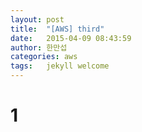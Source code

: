 ```yaml
---
layout: post
title:  "[AWS] third"
date:   2015-04-09 08:43:59
author: 한만섭
categories: aws
tags:	jekyll welcome
---
```


# 1
